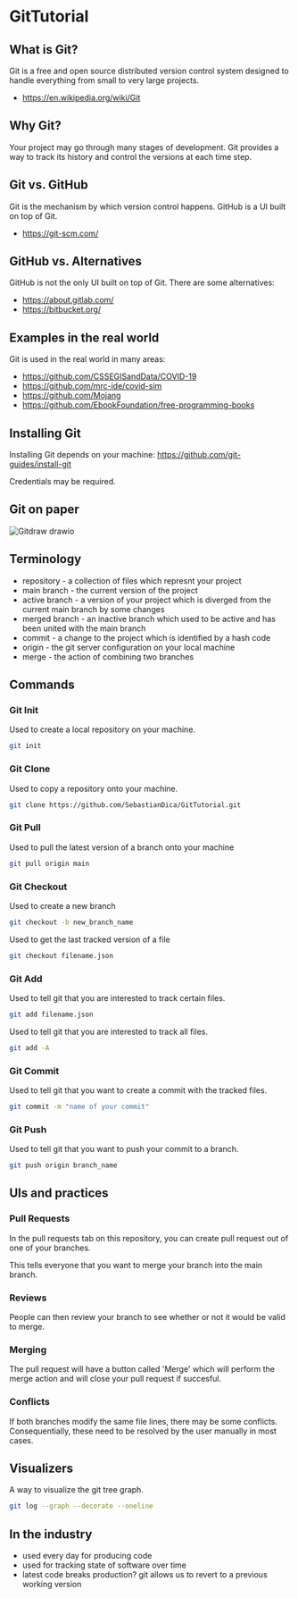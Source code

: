 # GitTutorial

## What is Git?
Git is a free and open source distributed version control system designed to handle everything from small to very large projects.
- https://en.wikipedia.org/wiki/Git

## Why Git?
Your project may go through many stages of development. Git provides a way to track its history and control the versions at each time step.

## Git vs. GitHub
Git is the mechanism by which version control happens. GitHub is a UI built on top of Git.
- https://git-scm.com/

## GitHub vs. Alternatives
GitHub is not the only UI built on top of Git. There are some alternatives:
- https://about.gitlab.com/
- https://bitbucket.org/

## Examples in the real world
Git is used in the real world in many areas:
- https://github.com/CSSEGISandData/COVID-19
- https://github.com/mrc-ide/covid-sim
- https://github.com/Mojang
- https://github.com/EbookFoundation/free-programming-books

## Installing Git
Installing Git depends on your machine:
https://github.com/git-guides/install-git

Credentials may be required.

## Git on paper
![Gitdraw drawio](https://user-images.githubusercontent.com/10688697/134526659-0b8c7535-2dac-4170-a86b-f9b21dcd8c24.png)

## Terminology
- repository - a collection of files which represnt your project
- main branch - the current version of the project
- active branch - a version of your project which is diverged from the current main branch by some changes
- merged branch - an inactive branch which used to be active and has been united with the main branch
- commit - a change to the project which is identified by a hash code
- origin - the git server configuration on your local machine
- merge - the action of combining two branches

## Commands

### Git Init
Used to create a local repository on your machine.
```bash
git init
```

### Git Clone
Used to copy a repository onto your machine.
```bash
git clone https://github.com/SebastianDica/GitTutorial.git
```

### Git Pull
Used to pull the latest version of a branch onto your machine
```bash
git pull origin main
```

### Git Checkout
Used to create a new branch
```bash
git checkout -b new_branch_name
```

Used to get the last tracked version of a file
```bash
git checkout filename.json
```

### Git Add
Used to tell git that you are interested to track certain files.
```bash
git add filename.json
```

Used to tell git that you are interested to track all files.
```bash
git add -A
```

### Git Commit
Used to tell git that you want to create a commit with the tracked files.
```bash
git commit -m "name of your commit"
```

### Git Push
Used to tell git that you want to push your commit to a branch.
```bash
git push origin branch_name
```

## UIs and practices

### Pull Requests
In the pull requests tab on this repository, you can create pull request out of one of your branches.

This tells everyone that you want to merge your branch into the main branch.

### Reviews
People can then review your branch to see whether or not it would be valid to merge.

### Merging
The pull request will have a button called 'Merge' which will perform the merge action and will close your pull request if succesful.

### Conflicts
If both branches modify the same file lines, there may be some conflicts. Consequentially, these need to be resolved by the user manually in most cases.

## Visualizers

A way to visualize the git tree graph.
```bash
git log --graph --decorate --oneline
```

## In the industry
- used every day for producing code
- used for tracking state of software over time
- latest code breaks production? git allows us to revert to a previous working version
